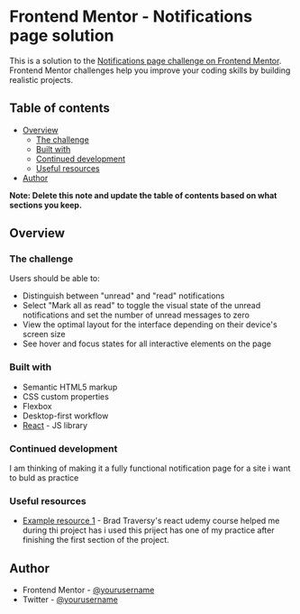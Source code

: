 # Frontend Mentor - Notifications page solution

This is a solution to the [Notifications page challenge on Frontend Mentor](https://www.frontendmentor.io/challenges/notifications-page-DqK5QAmKbC). Frontend Mentor challenges help you improve your coding skills by building realistic projects.

## Table of contents

- [Overview](#overview)
  - [The challenge](#the-challenge)
  - [Built with](#built-with)
  - [Continued development](#continued-development)
  - [Useful resources](#useful-resources)
- [Author](#author)

**Note: Delete this note and update the table of contents based on what sections you keep.**

## Overview

### The challenge

Users should be able to:

- Distinguish between "unread" and "read" notifications
- Select "Mark all as read" to toggle the visual state of the unread notifications and set the number of unread messages to zero
- View the optimal layout for the interface depending on their device's screen size
- See hover and focus states for all interactive elements on the page

### Built with

- Semantic HTML5 markup
- CSS custom properties
- Flexbox
- Desktop-first workflow
- [React](https://reactjs.org/) - JS library

### Continued development

I am thinking of making it a fully functional notification page for a site i want to buld as practice

### Useful resources

- [Example resource 1](https://www.traversymedia.com) - Brad Traversy's react udemy course helped me during thi project has i used this priject has one of my practice after finishing the first section of the project.

## Author

- Frontend Mentor - [@yourusername](https://www.frontendmentor.io/profile/rime1999)
- Twitter - [@yourusername](https://www.twitter.com/YakubuMoshood)
